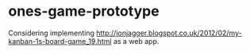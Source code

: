 ones-game-prototype
===================
Considering implementing
http://jonjagger.blogspot.co.uk/2012/02/my-kanban-1s-board-game_19.html
as a web app.

